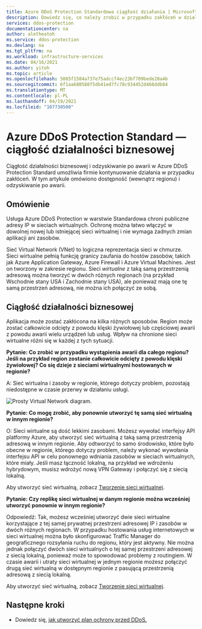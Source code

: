 ```yaml
---
title: Azure DDoS Protection Standardowa ciągłość działania | Microsoft Docs
description: Dowiedz się, co należy zrobić w przypadku zakłóceń w działaniu usługi platformy Azure w Azure DDoS Protection Standardowa.
services: ddos-protection
documentationcenter: na
author: aletheatoh
ms.service: ddos-protection
ms.devlang: na
ms.tgt_pltfrm: na
ms.workload: infrastructure-services
ms.date: 04/16/2021
ms.author: yitoh
ms.topic: article
ms.openlocfilehash: 5085f1584a737e75adccf4ec23bf709bede28a4b
ms.sourcegitcommit: 6f1aa680588f5db41ed7fc78c934452d468ddb84
ms.translationtype: MT
ms.contentlocale: pl-PL
ms.lasthandoff: 04/19/2021
ms.locfileid: "107730500"
---
```

# <a name="azure-ddos-protection-standard--business-continuity"></a>Azure DDoS Protection Standard — ciągłość działalności biznesowej

Ciągłość działalności biznesowej i odzyskiwanie po awarii w Azure DDoS Protection Standard umożliwia firmie kontynuowanie działania w przypadku zakłóceń. W tym artykule omówiono dostępność (wewnątrz regionu) i odzyskiwanie po awarii.

## <a name="overview"></a>Omówienie
Usługa Azure DDoS Protection w warstwie Standardowa chroni publiczne adresy IP w sieciach wirtualnych. Ochronę można łatwo włączyć w dowolnej nowej lub istniejącej sieci wirtualnej i nie wymaga żadnych zmian aplikacji ani zasobów.

Sieć Virtual Network (VNet) to logiczna reprezentacja sieci w chmurze. Sieci wirtualne pełnią funkcję granicy zaufania do hostów zasobów, takich jak Azure Application Gateway, Azure Firewall i Azure Virtual Machines. Jest on tworzony w zakresie regionu. Sieci *wirtualne* z taką samą przestrzenią adresową można tworzyć w dwóch różnych regionach (na przykład Wschodnie stany USA i Zachodnie stany USA), ale ponieważ mają one tę samą przestrzeń adresową, nie można ich połączyć ze sobą. 

## <a name="business-continuity"></a>Ciągłość działalności biznesowej

Aplikacja może zostać zakłócona na kilka różnych sposobów. Region może zostać całkowicie odcięty z powodu klęski żywiołowej lub częściowej awarii z powodu awarii wielu urządzeń lub usług. Wpływ na chronione sieci wirtualne różni się w każdej z tych sytuacji.

**Pytanie: Co zrobić w przypadku wystąpienia awarii dla całego regionu? Jeśli na przykład region zostanie całkowicie odcięty z powodu klęski żywiołowej? Co się dzieje z sieciami wirtualnymi hostowanych w regionie?**

A: Sieć wirtualna i zasoby w regionie, którego dotyczy problem, pozostają niedostępne w czasie przerwy w działaniu usługi.

![Prosty Virtual Network diagram.](../virtual-network/media/virtual-network-disaster-recovery-guidance/vnet.png)

**Pytanie: Co mogę zrobić, aby ponownie utworzyć tę samą sieć wirtualną w innym regionie?**

O: Sieci wirtualne są dość lekkimi zasobami. Możesz wywołać interfejsy API platformy Azure, aby utworzyć sieć wirtualną z taką samą przestrzenią adresową w innym regionie. Aby odtworzyć to samo środowisko, które było obecne w regionie, którego dotyczy problem, należy wykonać wywołania interfejsu API w celu ponownego wdniania zasobów w sieciach wirtualnych, które miały. Jeśli masz łączność lokalną, na przykład we wdrożeniu hybrydowym, musisz wdrożyć nową VPN Gateway i połączyć się z siecią lokalną.

Aby utworzyć sieć wirtualną, zobacz [Tworzenie sieci wirtualnej](../virtual-network/manage-virtual-network.md#create-a-virtual-network).

**Pytanie: Czy replikę sieci wirtualnej w danym regionie można wcześniej utworzyć ponownie w innym regionie?**

Odpowiedź: Tak, możesz wcześniej utworzyć dwie sieci wirtualne korzystające z tej samej prywatnej przestrzeni adresowej IP i zasobów w dwóch różnych regionach. W przypadku hostowania usług internetowych w sieci wirtualnej można było skonfigurować Traffic Manager do geograficznego rozsyłania ruchu do regionu, który jest aktywny. Nie można jednak połączyć dwóch sieci wirtualnych o tej samej przestrzeni adresowej z siecią lokalną, ponieważ może to spowodować problemy z routingiem. W czasie awarii i utraty sieci wirtualnej w jednym regionie możesz połączyć drugą sieć wirtualną w dostępnym regionie z pasującą przestrzenią adresową z siecią lokalną.

Aby utworzyć sieć wirtualną, zobacz [Tworzenie sieci wirtualnej](../virtual-network/manage-virtual-network.md#create-a-virtual-network).

## <a name="next-steps"></a>Następne kroki

- Dowiedz się, [jak utworzyć plan ochrony przed DDoS.](manage-ddos-protection.md)